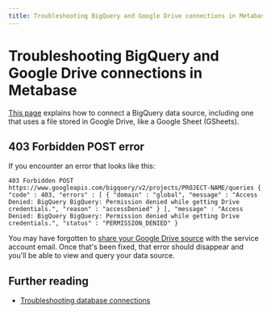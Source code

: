 ```yaml
---
title: Troubleshooting BigQuery and Google Drive connections in Metabase
---
```


# Troubleshooting BigQuery and Google Drive connections in Metabase

[This page](../databases/connections/bigquery.md) explains how to connect a BigQuery data source, including one that uses a file stored in Google Drive, like a Google Sheet (GSheets).

## 403 Forbidden POST error

If you encounter an error that looks like this:

```
403 Forbidden POST https://www.googleapis.com/bigquery/v2/projects/PROJECT-NAME/queries { "code" : 403, "errors" : [ { "domain" : "global", "message" : "Access Denied: BigQuery BigQuery: Permission denied while getting Drive credentials.", "reason" : "accessDenied" } ], "message" : "Access Denied: BigQuery BigQuery: Permission denied while getting Drive credentials.", "status" : "PERMISSION_DENIED" }
```

You may have forgotten to [share your Google Drive source](../databases/connections/bigquery.md#share-your-google-drive-source-with-the-service-account) with the service account email. Once that's been fixed, that error should disappear and you'll be able to view and query your data source.

## Further reading

- [Troubleshooting database connections](./db-connection.md)

